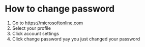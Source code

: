 # How to change password
1. Go to https://microsoftonline.com
2. Select your profile
3. Click account settings
4. Click change password
yay you just changed your password